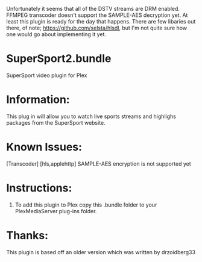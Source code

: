 Unfortunately it seems that all of the DSTV streams are DRM enabled. FFMPEG transcoder doesn't support the SAMPLE-AES decryption yet. At least this plugin is ready for the day that happens. There are few libaries out there, of note; https://github.com/selsta/hlsdl, but I'm not quite sure how one would go about implementing it yet. 

SuperSport2.bundle
=================
SuperSport video plugin for Plex

Information:
============
This plug in will allow you to watch live sports streams and highlighs packages from the SuperSport website. 

Known Issues:
=============
[Transcoder] [hls,applehttp] SAMPLE-AES encryption is not supported yet

Instructions:
=============
1. To add this plugin to Plex copy this .bundle folder to your PlexMediaServer plug-ins folder.

Thanks:
=======
This plugin is based off an older version which was written by drzoidberg33
